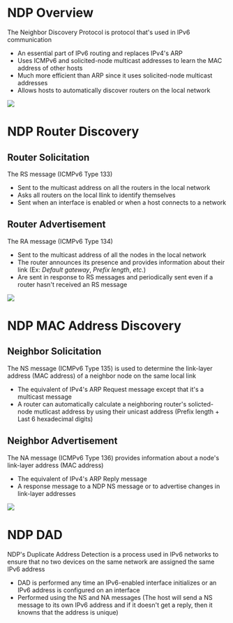 # NDP Overview

The Neighbor Discovery Protocol is protocol that's used in IPv6 communication

* An essential part of IPv6 routing and replaces IPv4's ARP
* Uses ICMPv6 and solicited-node multicast addresses to learn the MAC address of other hosts
* Much more efficient than ARP since it uses solicited-node multicast addresses
* Allows hosts to automatically discover routers on the local network

![](https://github.com/JonmarCorpuz/SecondBrain/blob/main/Assets/Whitespace.png)

# NDP Router Discovery

## Router Solicitation

The RS message (ICMPv6 Type 133) 

* Sent to the multicast address on all the routers in the local network
* Asks all routers on the local llink to identify themselves
* Sent when an interface is enabled or when a host connects to a network

## Router Advertisement

The RA message (ICMPv6 Type 134)

* Sent to the multicast address of all the nodes in the local network
* The router announces its presence and provides information about their link (Ex: *Default gateway*, *Prefix length*, *etc.*)
* Are sent in response to RS messages and periodically sent even if a router hasn't received an RS message

![](https://github.com/JonmarCorpuz/SecondBrain/blob/main/Assets/Whitespace.png)

# NDP MAC Address Discovery

## Neighbor Solicitation 

The NS message (ICMPv6 Type 135) is used to determine the link-layer address (MAC address) of a neighbor node on the same local link

* The equivalent of IPv4's ARP Request message except that it's a multicast message
* A router can automatically calculate a neighboring router's solicted-node mutlicast address by using their unicast address (Prefix length + Last 6 hexadecimal digits)

## Neighbor Advertisement 

The NA message (ICMPv6 Type 136) provides information about a node's link-layer address (MAC address)

* The equivalent of IPv4's ARP Reply message
* A response message to a NDP NS message or to advertise changes in link-layer addresses

![](https://github.com/JonmarCorpuz/SecondBrain/blob/main/Assets/Whitespace.png)

# NDP DAD

NDP's Duplicate Address Detection is a process used in IPv6 networks to ensure that no two devices on the same network are assigned the same IPv6 address

* DAD is performed any time an IPv6-enabled interface initializes or an IPv6 address is configured on an interface
* Performed using the NS and NA messages (The host will send a NS message to its own IPv6 address and if it doesn't get a reply, then it knowns that the address is unique)
